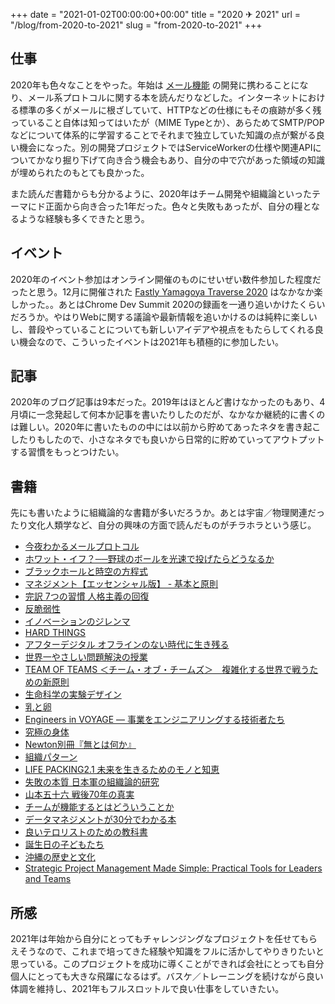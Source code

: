 +++
date = "2021-01-02T00:00:00+00:00"
title = "2020 ✈ 2021"
url = "/blog/from-2020-to-2021"
slug = "from-2020-to-2021"
+++

<style>
  section.main .content .markdown ol > li {
    list-style-type: decimal;
  }
  section.main .content .markdown li > ul {
    margin: 0;
    padding-left: 1.5em;
  }
</style>

## 仕事

2020年も色々なことをやった。年始は [メール機能](https://docs.repro.io/ja/dashboard/campaign/email.html) の開発に携わることになり、メール系プロトコルに関する本を読んだりなどした。インターネットにおける標準の多くがメールに根ざしていて、HTTPなどの仕様にもその痕跡が多く残っていること自体は知ってはいたが（MIME Typeとか）、あらためてSMTP/POPなどについて体系的に学習することでそれまで独立していた知識の点が繋がる良い機会になった。別の開発プロジェクトではServiceWorkerの仕様や関連APIについてかなり掘り下げて向き合う機会もあり、自分の中で穴があった領域の知識が埋められたのもとても良かった。

また読んだ書籍からも分かるように、2020年はチーム開発や組織論といったテーマにド正面から向き合った1年だった。色々と失敗もあったが、自分の糧となるような経験も多くできたと思う。

## イベント

2020年のイベント参加はオンライン開催のものにせいぜい数件参加した程度だったと思う。12月に開催された [Fastly Yamagoya Traverse 2020](https://www.fastly.jp/yamagoya2020) はなかなか楽しかった。。あとはChrome Dev Summit 2020の録画を一通り追いかけたくらいだろうか。やはりWebに関する議論や最新情報を追いかけるのは純粋に楽しいし、普段やっていることについても新しいアイデアや視点をもたらしてくれる良い機会なので、こういったイベントは2021年も積極的に参加したい。

## 記事

2020年のブログ記事は9本だった。2019年はほとんど書けなかったのもあり、4月頃に一念発起して何本か記事を書いたりしたのだが、なかなか継続的に書くのは難しい。2020年に書いたものの中には以前から貯めてあったネタを書き起こしたりもしたので、小さなネタでも良いから日常的に貯めていってアウトプットする習慣をもっとつけたい。

## 書籍

先にも書いたように組織論的な書籍が多いだろうか。あとは宇宙／物理関連だったり文化人類学など、自分の興味の方面で読んだものがチラホラという感じ。

- [今夜わかるメールプロトコル](https://www.shoeisha.co.jp/book/detail/9784798109411)
- [ホワット・イフ？──野球のボールを光速で投げたらどうなるか](https://www.hayakawa-online.co.jp/shopdetail/000000012737/)
- [ブラックホールと時空の方程式](https://www.morikita.co.jp/books/book/3153)
- [マネジメント【エッセンシャル版】 - 基本と原則](https://www.amazon.co.jp/dp/4478410232)
- [完訳 7つの習慣 人格主義の回復](https://www.amazon.co.jp/gp/product/4863940920)
- [反脆弱性](https://www.diamond.co.jp/book/9784478023211.html)
- [イノベーションのジレンマ](https://www.amazon.co.jp/dp/4798100234)
- [HARD THINGS](https://www.amazon.co.jp/dp/4822250857)
- [アフターデジタル オフラインのない時代に生き残る](https://www.amazon.co.jp/dp/4296101625)
- [世界一やさしい問題解決の授業](https://www.diamond.co.jp/book/9784478000496.html)
- [TEAM OF TEAMS ＜チーム・オブ・チームズ＞　複雑化する世界で戦うための新原則](https://www.amazon.co.jp/dp/4822251543)
- [生命科学の実験デザイン](https://www.unp.or.jp/ISBN/ISBN978-4-8158-0950-8.html)
- [乳と卵](https://www.amazon.co.jp/dp/4167791013)
- [Engineers in VOYAGE ― 事業をエンジニアリングする技術者たち](https://www.lambdanote.com/products/engineers-in-voyage)
- [究極の身体](https://www.amazon.co.jp/dp/4062813025)
- [Newton別冊『無とは何か』](https://www.amazon.co.jp/dp/4315522074)
- [組織パターン](https://www.amazon.co.jp/dp/4798128449)
- [LIFE PACKING2.1 未来を生きるためのモノと知恵](https://www.amazon.co.jp/dp/B01JWNK1UY)
- [失敗の本質 日本軍の組織論的研究](https://www.chuko.co.jp/bunko/1991/08/201833.html)
- [山本五十六 戦後70年の真実](https://www.amazon.co.jp/dp/4140884622)
- [チームが機能するとはどういうことか](http://www.eijipress.co.jp/book/book.php?epcode=2182)
- [データマネジメントが30分でわかる本](https://www.amazon.co.jp/dp/B085W4YSZJ)
- [良いテロリストのための教科書](https://www.amazon.co.jp/dp/4792606039)
- [誕生日の子どもたち](https://www.amazon.co.jp/dp/4167705710)
- [沖縄の歴史と文化](http://www.chuko.co.jp/shinsho/1986/04/100799.html)
- [Strategic Project Management Made Simple: Practical Tools for Leaders and Teams](https://www.amazon.com/dp/0470411589)

## 所感

2021年は年始から自分にとってもチャレンジングなプロジェクトを任せてもらえそうなので、これまで培ってきた経験や知識をフルに活かしてやりきりたいと思っている。このプロジェクトを成功に導くことができれば会社にとっても自分個人にとっても大きな飛躍になるはず。バスケ／トレーニングを続けながら良い体調を維持し、2021年もフルスロットルで良い仕事をしていきたい。

